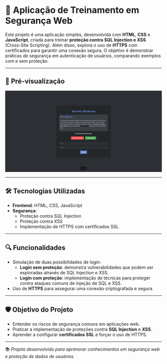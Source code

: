 # 🔐 Aplicação de Treinamento em Segurança Web

Este projeto é uma aplicação simples, desenvolvida com **HTML**, **CSS** e **JavaScript**, criada para treinar **proteção contra SQL Injection e XSS** (Cross-Site Scripting). Além disso, explora o uso de **HTTPS** com certificados para garantir uma conexão segura. O objetivo é demonstrar práticas de segurança em autenticação de usuários, comparando exemplos com e sem proteção.

---

## 📸 Pré-visualização

<div align="center">
  <img src="pre-sec.png" alt="Interface da Aplicação de Segurança">
</div>

---

## 🛠️ Tecnologias Utilizadas

- **Frontend**: HTML, CSS, JavaScript
- **Segurança**:
  - Proteção contra SQL Injection
  - Proteção contra XSS
  - Implementação de HTTPS com certificados SSL

---

## 🔍 Funcionalidades

- Simulação de duas possibilidades de login:
  - **Login sem proteção**: demonstra vulnerabilidades que podem ser exploradas através de SQL Injection e XSS.
  - **Login com proteção**: implementação de técnicas para proteger contra ataques comuns de injeção de SQL e XSS.
- Uso de **HTTPS** para assegurar uma conexão criptografada e segura.

---

## 🛡️ Objetivo do Projeto

- Entender os riscos de segurança comuns em aplicações web.
- Praticar a implementação de proteções contra **SQL Injection** e **XSS**.
- Aprender a configurar **certificados SSL** e forçar o uso de HTTPS.

---

📚 *Projeto desenvolvido para aprimorar conhecimentos em segurança web e proteção de dados de usuários.*
